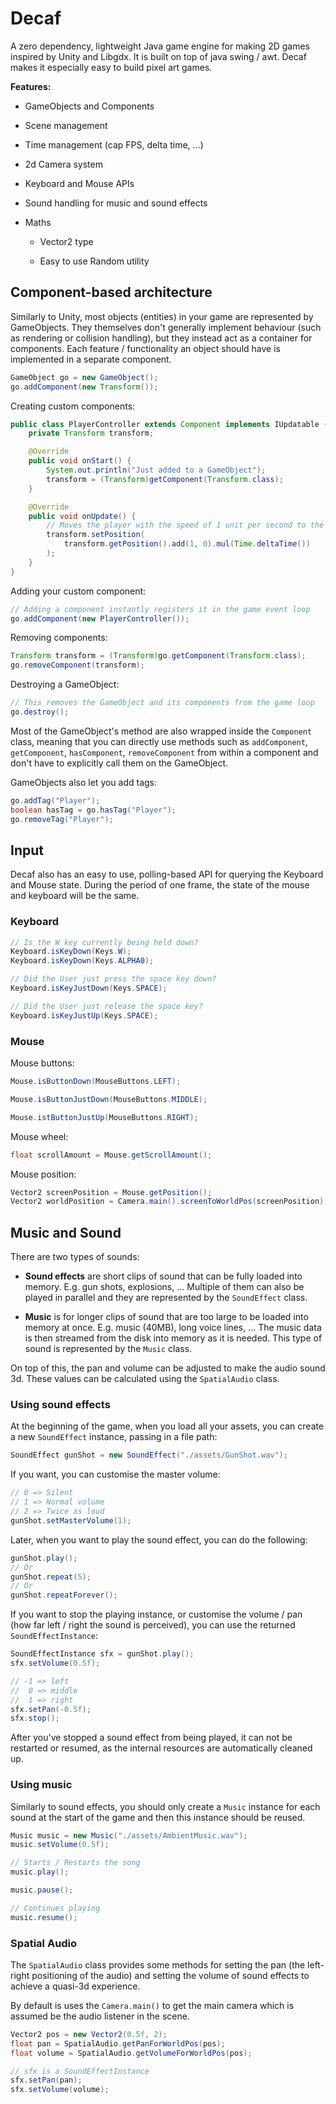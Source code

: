 # Decaf

A zero dependency, lightweight Java game engine for making 2D games inspired by Unity and Libgdx. It is built on top of java swing / awt. Decaf makes it especially easy to build pixel art games.

**Features:**

- GameObjects and Components

- Scene management

- Time management (cap FPS, delta time, ...)

- 2d Camera system

- Keyboard and Mouse APIs

- Sound handling for music and sound effects

- Maths
  
  - Vector2 type
  
  - Easy to use Random utility

## Component-based architecture

Similarly to Unity, most objects (entities) in your game are represented by GameObjects. They themselves don't generally implement behaviour (such as rendering or collision handling), but they instead act as a container for components. Each feature / functionality an object should have is implemented in a separate component.

```java
GameObject go = new GameObject();
go.addComponent(new Transform());
```

Creating custom components:

```java
public class PlayerController extends Component implements IUpdatable {
    private Transform transform;

    @Override
    public void onStart() {
        System.out.println("Just added to a GameObject");
        transform = (Transform)getComponent(Transform.class);
    }

    @Override
    public void onUpdate() {
        // Moves the player with the speed of 1 unit per second to the right
        transform.setPosition(
            transform.getPosition().add(1, 0).mul(Time.deltaTime())
        );
    }
}
```

Adding your custom component:

```java
// Adding a component instantly registers it in the game event loop
go.addComponent(new PlayerController());
```

Removing components:

```java
Transform transform = (Transform)go.getComponent(Transform.class);
go.removeComponent(transform);
```

Destroying a GameObject:

```java
// This removes the GameObject and its components from the game loop
go.destroy();
```

Most of the GameObject's method are also wrapped inside the `Component` class, meaning that you can directly use methods such as `addComponent`, `getComponent`, `hasComponent`, `removeComponent` from within a component and don't have to explicitly call them on the GameObject.

GameObjects also let you add tags:

```java
go.addTag("Player");
boolean hasTag = go.hasTag("Player");
go.removeTag("Player");
```

## Input

Decaf also has an easy to use, polling-based API for querying the Keyboard and Mouse state. During the period of one frame, the state of the mouse and keyboard will be the same.

### Keyboard

```java
// Is the W key currently being held down?
Keyboard.isKeyDown(Keys.W);
Keyboard.isKeyDown(Keys.ALPHA0);

// Did the User just press the space key down?
Keyboard.isKeyJustDown(Keys.SPACE);

// Did the User just release the space key?
Keyboard.isKeyJustUp(Keys.SPACE);
```

### Mouse

Mouse buttons:

```java
Mouse.isButtonDown(MouseButtons.LEFT);

Mouse.isButtonJustDown(MouseButtons.MIDDLE);

Mouse.istButtonJustUp(MouseButtons.RIGHT);
```

Mouse wheel:

```java
float scrollAmount = Mouse.getScrollAmount();
```

Mouse position:

```java
Vector2 screenPosition = Mouse.getPosition();
Vector2 worldPosition = Camera.main().screenToWorldPos(screenPosition);
```

## Music and Sound

There are two types of sounds:

- **Sound effects** are short clips of sound that can be fully loaded into memory. E.g. gun shots, explosions, ... Multiple of them can also be played in parallel and they are represented by the `SoundEffect` class.

- **Music** is for longer clips of sound that are too large to be loaded into memory at once. E.g. music (40MB), long voice lines, ... The music data is then streamed from the disk into memory as it is needed. This type of sound is represented by the `Music` class.

On top of this, the pan and volume can be adjusted to make the audio sound 3d. These values can be calculated using the `SpatialAudio` class.

### Using sound effects

At the beginning of the game, when you load all your assets, you can create a new `SoundEffect` instance, passing in a file path:

```java
SoundEffect gunShot = new SoundEffect("./assets/GunShot.wav");
```

If you want, you can customise the master volume:

```java
// 0 => Silent
// 1 => Normal volume
// 2 => Twice as loud
gunShot.setMasterVolume(1);
```

Later, when you want to play the sound effect, you can do the following:

```java
gunShot.play();
// Or
gunShot.repeat(5);
// Or
gunShot.repeatForever();
```

If you want to stop the playing instance, or customise the volume / pan (how far left / right the sound is perceived), you can use the returned `SoundEffectInstance`:

```java
SoundEffectInstance sfx = gunShot.play();
sfx.setVolume(0.5f);

// -1 => left
//  0 => middle
//  1 => right
sfx.setPan(-0.5f);
sfx.stop();
```

After you've stopped a sound effect from being played, it can not be restarted or resumed, as the internal resources are automatically cleaned up.

### Using music

Similarly to sound effects, you should only create a `Music` instance for each sound at the start of the game and then this instance should be reused.

```java
Music music = new Music("./assets/AmbientMusic.wav");
music.setVolume(0.5f);
```

```java
// Starts / Restarts the song
music.play();

music.pause();

// Continues playing
music.resume();
```

### Spatial Audio

The `SpatialAudio` class provides some methods for setting the pan (the left-right positioning of the audio) and setting the volume of sound effects to achieve a quasi-3d experience.

By default is uses the `Camera.main()` to get the main camera which is assumed be the audio listener in the scene.

```java
Vector2 pos = new Vector2(0.5f, 2);
float pan = SpatialAudio.getPanForWorldPos(pos);
float volume = SpatialAudio.getVolumeForWorldPos(pos);

// sfx is a SoundEffectInstance
sfx.setPan(pan);
sfx.setVolume(volume);
```
